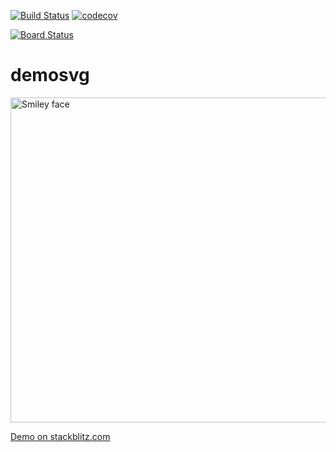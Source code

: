 


[![Build Status](https://travis-ci.org/mchirico/demosvg.svg?branch=master)](https://travis-ci.org/mchirico/demosvg)
[![codecov](https://codecov.io/gh/mchirico/demosvg/branch/master/graph/badge.svg)](https://codecov.io/gh/mchirico/demosvg)

[![Board Status](https://dev.azure.com/mchirico/0ba9e264-e82b-499d-94f4-4eb9f9c84f33/1405f6ba-3b6c-401f-87bc-da0784366173/_apis/work/boardbadge/b8dcf998-92eb-4cf8-871b-38d20566cab5?columnOptions=1)](https://dev.azure.com/mchirico/0ba9e264-e82b-499d-94f4-4eb9f9c84f33/_boards/board/t/1405f6ba-3b6c-401f-87bc-da0784366173/Microsoft.RequirementCategory/)


# demosvg

<img src="https://user-images.githubusercontent.com/755710/64380986-33413680-d000-11e9-921b-5f83fb194be5.png" alt="Smiley face" width="520">



[Demo on stackblitz.com](https://stackblitz.com/edit/demosvg?file=src%2Fapp%2Fapp.component.html)

